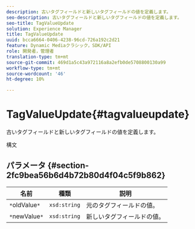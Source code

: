 ```yaml
---
description: 古いタグフィールドと新しいタグフィールドの値を定義します。
seo-description: 古いタグフィールドと新しいタグフィールドの値を定義します。
seo-title: TagValueUpdate
solution: Experience Manager
title: TagValueUpdate
uuid: bcca6664-0406-4238-96cd-726a192c2d21
feature: Dynamic Mediaクラシック，SDK/API
role: 開発者，管理者
translation-type: tm+mt
source-git-commit: 469d1a5c43a972116a8a2efb0de5708800130a99
workflow-type: tm+mt
source-wordcount: '46'
ht-degree: 10%

---
```



# TagValueUpdate{#tagvalueupdate}

古いタグフィールドと新しいタグフィールドの値を定義します。

構文

## パラメータ {#section-2fc9bea56b6d4b72b80d4f04c5f9b862}

| 名前 | 種類 | 説明 |
|---|---|---|
| `*`oldValue`*` | `xsd:string` | 元のタグフィールドの値。 |
| `*`newValue`*` | `xsd:string` | 新しいタグフィールドの値。 |


